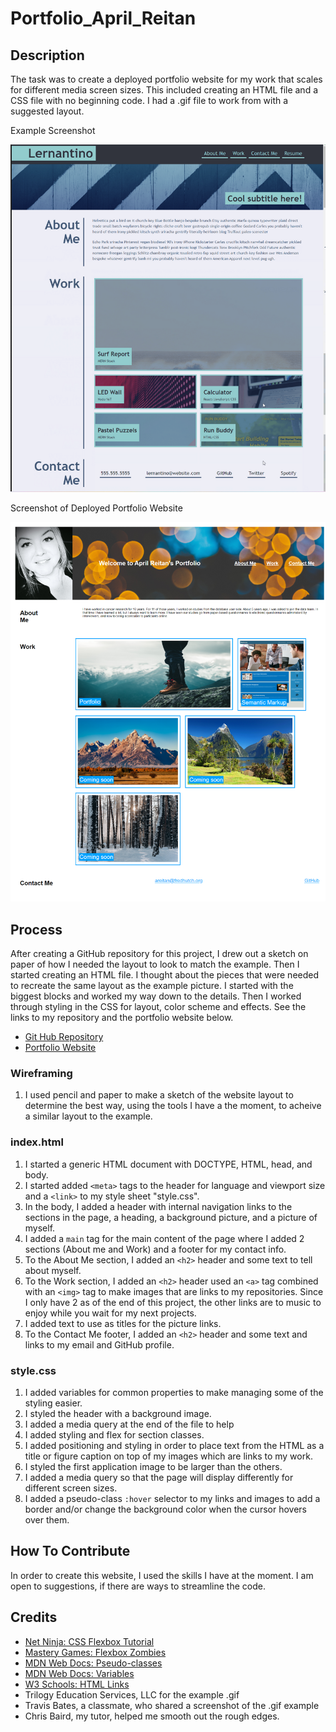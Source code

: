 # Portfolio_April_Reitan


## Description

The task was to create a deployed portfolio website for my work that scales for different media screen sizes. This included creating an HTML file and a CSS file with no beginning code. I had a .gif file to work from with a suggested layout.

Example Screenshot

![Example Portfolio Website](/assets/images/portfolio_example.png)

Screenshot of Deployed Portfolio Website

![Portfolio of April Reitan](/assets/images/Portfolio_April_Reitan_Pic.png)


## Process

After creating a GitHub repository for this project, I drew out a sketch on paper of how I needed the layout to look to match the example. Then I started creating an HTML file. I thought about the pieces that were needed to recreate the same layout as the example picture. I started with the biggest blocks and worked my way down to the details. Then I worked through styling in the CSS for layout, color scheme and effects. See the links to my repository and the portfolio website below.

- [Git Hub Repository](https://github.com/areitan/Portfolio_April_Reitan)
- [Portfolio Website](https://areitan.github.io/SemanticMarkup/)


### Wireframing

1. I used pencil and paper to make a sketch of the website layout to determine the best way, using the tools I have a the moment, to acheive a similar layout to the example.


### index.html

1. I started a generic HTML document with DOCTYPE, HTML, head, and body.
2. I started added ```<meta>``` tags to the header for language and viewport size and a ```<link>``` to my style sheet "style.css".
3. In the body, I added a header with internal navigation links to the sections in the page, a heading, a background picture, and a picture of myself. 
4. I added a ```main``` tag for the main content of the page where I added 2 sections (About me and Work) and a footer for my contact info.
5. To the About Me section, I added an ```<h2>``` header and some text to tell about myself. 
6. To the Work section, I added an ```<h2>``` header used an ```<a>``` tag combined with an ```<img>``` tag to make images that are links to my repositories. Since I only have 2 as of the end of this project, the other links are to music to enjoy while you wait for my next projects.
7. I added text to use as titles for the picture links.
8. To the Contact Me footer, I added an ```<h2>``` header and some text and links to my email and GitHub profile.


### style.css

1. I added variables for common properties to make managing some of the styling easier.
2. I styled the header with a background image.
3. I added a media query at the end of the file to help 
4. I added styling and flex for section classes.
5. I added positioning and styling in order to place text from the HTML as a title or figure caption on top of my images which are links to my work.
6. I styled the first application image to be larger than the others.
7. I added a media query so that the page will display differently for different screen sizes.
8. I added a pseudo-class ```:hover``` selector to my links and images to add a border and/or change the background color when the cursor hovers over them. 


## How To Contribute

In order to create this website, I used the skills I have at the moment. I am open to suggestions, if there are ways to streamline the code.


## Credits

- [Net Ninja: CSS Flexbox Tutorial](https://www.youtube.com/playlist?list=PL4cUxeGkcC9i3FXJSUfmsNOx8E7u6UuhG)
- [Mastery Games: Flexbox Zombies](https://mastery.games/flexboxzombies/)
- [MDN Web Docs: Pseudo-classes](https://developer.mozilla.org/en-US/docs/Web/CSS/Pseudo-classes)
- [MDN Web Docs: Variables](https://developer.mozilla.org/en-US/docs/Web/CSS/Using_CSS_custom_properties)
- [W3 Schools: HTML Links](https://www.w3schools.com/html/html_links.asp)
- Trilogy Education Services, LLC for the example .gif
- Travis Bates, a classmate, who shared a screenshot of the .gif example
- Chris Baird, my tutor, helped me smooth out the rough edges.





